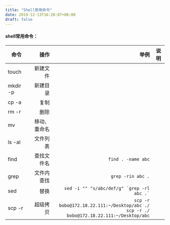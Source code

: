 ```yaml
---
title: "Shell常用命令"
date: 2019-12-13T16:20:07+08:00
draft: false
---
```


#### shell常用命令：
| 命令      | 操作   |  举例  |说明|
| -------- | -----:  | ----:  |---|
| touch    | 新建文件 |  ||
| mkdir -p | 新建目录 |  ||
| cp -a    | 复制 |  ||
| rm -r    |  删除 |     ||
| mv       | 移动、重命名 |    ||
| ls -al   | 文件列表 |  ||
|find      |查找文件名|`find . -name abc`||
|grep      |文件内查找|`grep -rin abc .`||
|sed       |替换|`` sed -i "" "s/abc/def/g" `grep -rl abc .` ``||
|scp -r    |超级拷贝|`scp -r bobo@172.18.22.111:~/Desktop/abc ./`<br>`scp -r ./ bobo@172.18.22.111:~/Desktop/abc`||
